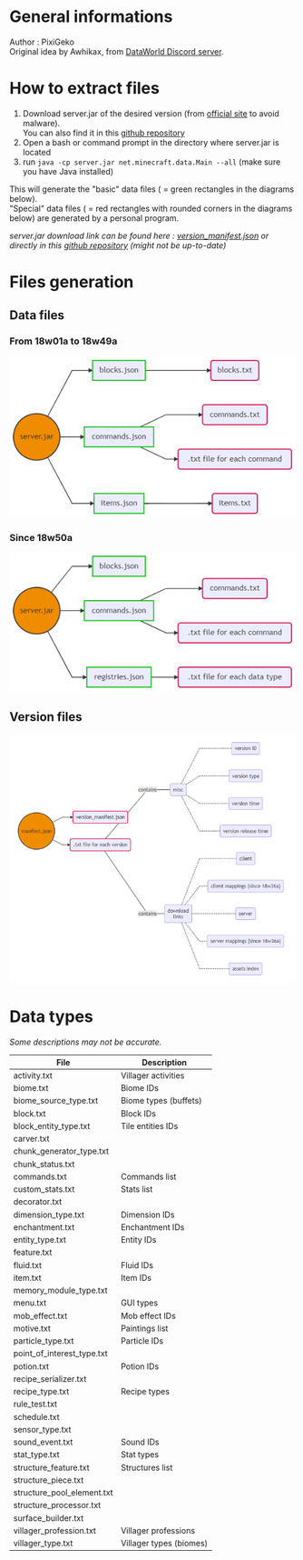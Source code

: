 # General informations
Author : PixiGeko </br>
Original idea by Awhikax, from [DataWorld Discord server](https://discord.gg/3gXea6q ).

# How to extract files
1. Download server.jar of the desired version (from [official site]([https://www.minecraft.net/](https://www.minecraft.net/)) to avoid malware). </br>You can also find it in this [github repository](https://github.com/PixiGeko/Minecraft-lists/tree/master/versions/list)
2. Open a bash or command prompt in the directory where server.jar is located
3. run `java -cp server.jar net.minecraft.data.Main --all` (make sure you have Java installed)
  
This will generate the "basic" data files ( = green rectangles in the diagrams below).</br>
"Special" data files ( = red rectangles with rounded corners in the diagrams below) are generated by a personal program.

<i>server.jar download link can be found here : [version_manifest.json](https://launchermeta.mojang.com/mc/game/version_manifest.json) or directly in this [github repository](https://github.com/PixiGeko/Minecraft-lists/blob/master/versions/version_manifest.json) (might not be up-to-date)</i>

# Files generation

## Data files

### From 18w01a to 18w49a
![](images/extractOld.png)

### Since 18w50a
![](images/extractNew.png)

## Version files
![](images/manifest.png)

# Data types
<i>Some descriptions may not be accurate.</i>

| <b>File</b>  | <b>Description</b> |
| ------------- | ------------- |
| activity.txt | Villager activities | 
| biome.txt | Biome IDs | 
| biome_source_type.txt | Biome types (buffets) | 
| block.txt | Block IDs | 
| block_entity_type.txt | Tile entities IDs | 
| carver.txt |  | 
| chunk_generator_type.txt |  | 
| chunk_status.txt |  | 
| commands.txt | Commands list | 
| custom_stats.txt | Stats list | 
| decorator.txt |  | 
| dimension_type.txt | Dimension IDs | 
| enchantment.txt | Enchantment IDs | 
| entity_type.txt | Entity IDs | 
| feature.txt |  | 
| fluid.txt | Fluid IDs | 
| item.txt | Item IDs | 
| memory_module_type.txt |  | 
| menu.txt | GUI types | 
| mob_effect.txt | Mob effect IDs | 
| motive.txt | Paintings list | 
| particle_type.txt | Particle IDs | 
| point_of_interest_type.txt | | 
| potion.txt | Potion IDs | 
| recipe_serializer.txt |  | 
| recipe_type.txt | Recipe types | 
| rule_test.txt |  | 
| schedule.txt |  | 
| sensor_type.txt |  | 
| sound_event.txt | Sound IDs | 
| stat_type.txt | Stat types | 
| structure_feature.txt | Structures list | 
| structure_piece.txt |  | 
| structure_pool_element.txt |  | 
| structure_processor.txt |  | 
| surface_builder.txt |  | 
| villager_profession.txt | Villager professions | 
| villager_type.txt | Villager types (biomes) | 
